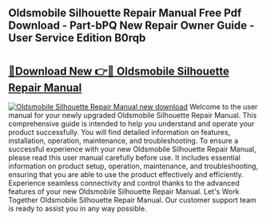 ## Oldsmobile Silhouette Repair Manual Free Pdf Download - Part-bPQ New Repair Owner Guide - User Service Edition B0rqb

# <h2><a href="http://bc51424.oget.top/?id=Oldsmobile+Silhouette+Repair+Manual">🔗Download New 👉🔴 Oldsmobile Silhouette Repair Manual</a></h2>

[![Oldsmobile Silhouette Repair Manual new download](https://i.imgur.com/5g1atiW.png)](http://bc51424.oget.top/?id=Oldsmobile+Silhouette+Repair+Manual)
Welcome to the user manual for your newly upgraded Oldsmobile Silhouette Repair Manual. This comprehensive guide is intended to help you understand and operate your product successfully. You will find detailed information on features, installation, operation, maintenance, and troubleshooting. To ensure a successful experience with your new Oldsmobile Silhouette Repair Manual, please read this user manual carefully before use. It includes essential information on product setup, operation, maintenance, and troubleshooting, ensuring that you are able to use the product effectively and efficiently. Experience seamless connectivity and control thanks to the advanced features of your new Oldsmobile Silhouette Repair Manual. Let's Work Together Oldsmobile Silhouette Repair Manual. Our customer support team is ready to assist you in any way possible.
